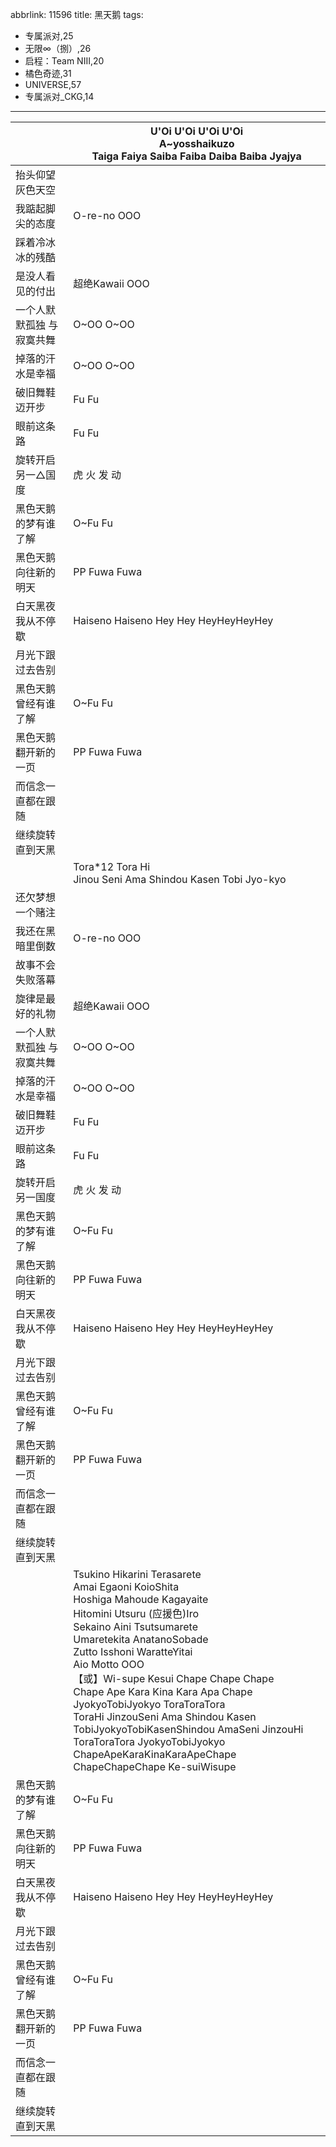 abbrlink: 11596
title: 黑天鹅
tags:
  - 专属派对,25
  - 无限∞（捌）,26
  - 启程：Team NIII,20
  - 橘色奇迹,31
  - UNIVERSE,57
  - 专属派对_CKG,14
---
|      |U'Oi U'Oi U'Oi U'Oi<br>A~yosshaikuzo<br>Taiga Faiya Saiba Faiba Daiba Baiba Jyajya|
|--|--|
|抬头仰望灰色天空|      |
|我踮起脚尖的态度|O-re-no OOO|
|踩着冷冰冰的残酷|      |
|是没人看见的付出|超绝Kawaii OOO|
|一个人默默孤独 与寂寞共舞|O~OO O~OO|
|掉落的汗水是幸福|O~OO O~OO|
|破旧舞鞋迈开步|Fu Fu|
|眼前这条路|Fu Fu|
|旋转开启另一△国度|虎 火 发 动|
|黑色天鹅的梦有谁了解|O~Fu Fu|
|黑色天鹅向往新的明天|PP Fuwa Fuwa|
|白天黑夜我从不停歇|Haiseno Haiseno Hey Hey HeyHeyHeyHey|
|月光下跟过去告别|      |
|黑色天鹅曾经有谁了解|O~Fu Fu|
|黑色天鹅翻开新的一页|PP Fuwa Fuwa|
|而信念一直都在跟随|      |
|继续旋转直到天黑|      |
|      |Tora*12 Tora Hi<br>Jinou Seni Ama Shindou Kasen Tobi Jyo-kyo|
|还欠梦想一个赌注|      |
|我还在黑暗里倒数|O-re-no OOO|
|故事不会失败落幕|      |
|旋律是最好的礼物|超绝Kawaii OOO|
|一个人默默孤独 与寂寞共舞|O~OO O~OO|
|掉落的汗水是幸福|O~OO O~OO|
|破旧舞鞋迈开步|Fu Fu|
|眼前这条路|Fu Fu|
|旋转开启另一国度|虎 火 发 动|
|黑色天鹅的梦有谁了解|O~Fu Fu|
|黑色天鹅向往新的明天|PP Fuwa Fuwa|
|白天黑夜我从不停歇|Haiseno Haiseno Hey Hey HeyHeyHeyHey|
|月光下跟过去告别|      |
|黑色天鹅曾经有谁了解|O~Fu Fu|
|黑色天鹅翻开新的一页|PP Fuwa Fuwa|
|而信念一直都在跟随|      |
|继续旋转直到天黑|      |
|      |Tsukino Hikarini Terasarete<br>Amai Egaoni KoioShita<br>Hoshiga Mahoude Kagayaite<br>Hitomini Utsuru (应援色)Iro<br>Sekaino Aini Tsutsumarete<br>Umaretekita AnatanoSobade<br>Zutto Isshoni WaratteYitai<br>Aio Motto OOO<br>【或】Wi-supe Kesui Chape Chape Chape<br>Chape Ape Kara Kina Kara Apa Chape<br>JyokyoTobiJyokyo ToraToraTora<br>ToraHi JinzouSeni Ama Shindou Kasen TobiJyokyoTobiKasenShindou AmaSeni JinzouHi<br>ToraToraTora JyokyoTobiJyokyo<br>ChapeApeKaraKinaKaraApeChape<br>ChapeChapeChape Ke-suiWisupe|
|黑色天鹅的梦有谁了解|O~Fu Fu|
|黑色天鹅向往新的明天|PP Fuwa Fuwa|
|白天黑夜我从不停歇|Haiseno Haiseno Hey Hey HeyHeyHeyHey|
|月光下跟过去告别|      |
|黑色天鹅曾经有谁了解|O~Fu Fu|
|黑色天鹅翻开新的一页|PP Fuwa Fuwa|
|而信念一直都在跟随|      |
|继续旋转直到天黑|      |
